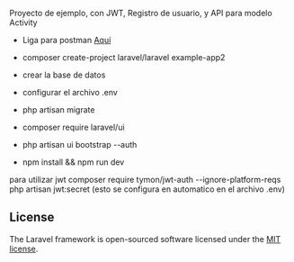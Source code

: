 Proyecto de ejemplo, con JWT, Registro de usuario, y API para modelo Activity


- Liga para postman <a href="https://martian-crater-637539.postman.co/workspace/My-Workspace~33a1c9db-c86b-4837-80b8-76c7e80fd71e/collection/8397075-fc0f0d9b-2729-45bb-81bc-ed25db9f3e24?action=share&creator=8397075">Aquí</a>


- composer create-project laravel/laravel example-app2
- crear la base de datos
- configurar el archivo .env

- php artisan migrate

- composer require laravel/ui
- php artisan ui bootstrap --auth
- npm install && npm run dev


para utilizar jwt
composer require tymon/jwt-auth --ignore-platform-reqs
php artisan jwt:secret (esto se configura en automatico en el archivo .env)


## License

The Laravel framework is open-sourced software licensed under the [MIT license](https://opensource.org/licenses/MIT).
